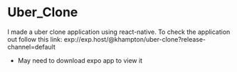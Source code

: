 # Uber_Clone
I made a uber clone application using react-native. To check the application out follow this link: exp://exp.host/@khampton/uber-clone?release-channel=default

* May need to download expo app to view it 
